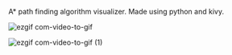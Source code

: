 A* path finding algorithm visualizer. Made using python and kivy.

![ezgif com-video-to-gif](https://user-images.githubusercontent.com/48356056/82108235-c6fc0280-974a-11ea-8bde-38ca6521ac1e.gif)

![ezgif com-video-to-gif (1)](https://user-images.githubusercontent.com/48356056/82108291-2c4ff380-974b-11ea-9f85-afb7ead4c685.gif)
